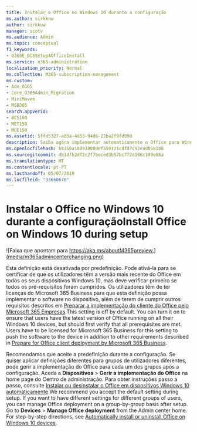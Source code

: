 ```yaml
---
title: Instalar o Office no Windows 10 durante a configuração
ms.author: sirkkuw
author: sirkkuw
manager: scotv
ms.audience: Admin
ms.topic: conceptual
f1_keywords:
- O365E_BCSSetup4OfficeInstall
ms.service: o365-administration
localization_priority: Normal
ms.collection: M365-subscription-management
ms.custom:
- Adm_O365
- Core_O365Admin_Migration
- MiniMaven
- MSB365
search.appverid:
- BCS160
- MET150
- MOE150
ms.assetid: 5ffd5327-a83a-4d53-94d6-22ba2f9fd090
description: Saiba agora implementar automaticamente o Office para Windows 10 dispositivos durante a configuração.
ms.openlocfilehash: b4359a18d93800def558121cdfd7c97ead058180
ms.sourcegitcommit: db1dfb2df2c2f7beced3b57bc772d106c189e88a
ms.translationtype: MT
ms.contentlocale: pt-PT
ms.lasthandoff: 05/07/2019
ms.locfileid: "33660676"
---
```

# <a name="install-office-on-windows-10-during-setup"></a><span data-ttu-id="323ff-103">Instalar o Office no Windows 10 durante a configuração</span><span class="sxs-lookup"><span data-stu-id="323ff-103">Install Office on Windows 10 during setup</span></span>

![Faixa que apontam para https://aka.ms/aboutM365preview.](media/m365admincenterchanging.png)

<span data-ttu-id="323ff-p101">Esta definição está desativada por predefinição. Pode ativá-la para se certificar de que os utilizadores têm a versão mais recente do Office em todos os seus dispositivos Windows 10, mas deve verificar primeiro se todos os pré-requisitos foram cumpridos. Os utilizadores têm de ter licenças do Microsoft 365 Business para que esta definição possa implementar o software no dispositivo, além de terem de cumprir outros requisitos descritos em [Preparar a implementação do cliente do Office pelo Microsoft 365 Empresas](prepare-for-office-client-deployment.md).</span><span class="sxs-lookup"><span data-stu-id="323ff-p101">This setting is off by default. You can turn it on to ensure that users have the latest version of Office running on all their Windows 10 devices, but should first verify that all prerequisites are met. Users have to be licensed for Microsoft 365 Business for this setting to push the software to the device in addition to other requirements described in [Prepare for Office client deployment by Microsoft 365 Business](prepare-for-office-client-deployment.md).</span></span> 
  
<span data-ttu-id="323ff-p102">Recomendamos que aceite a predefinição durante a configuração. Se quiser aplicar definições diferentes para grupos de utilizadores diferentes, pode gerir a implementação do Office para cada um dos grupos após a configuração. Aceda a **Dispositivos** \> **Gerir a implementação do Office** na home page do Centro de administração. Para obter instruções passo a passo, consulte [Instalar ou desinstalar o Office em dispositivos Windows 10 automaticamente](auto-install-or-uninstall-office.md).</span><span class="sxs-lookup"><span data-stu-id="323ff-p102">We recommend you accept the default setting during setup. If you want to have different settings for different groups of users, you can manage Office deployment on a group-by-group basis after setup. Go to **Devices** \> **Manage Office deployment** from the Admin center home. For step-by-step directions, see [Automatically install or uninstall Office on Windows 10 devices](auto-install-or-uninstall-office.md).</span></span>
  

